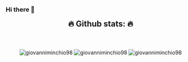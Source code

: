 ### Hi there 👋

<!--
**giovanniminchio98/giovanniminchio98** is a ✨ _special_ ✨ repository because its `README.md` (this file) appears on your GitHub profile.

Here are some ideas to get you started:

- 🔭 I’m currently working on ...
- 🌱 I’m currently learning ...
- 👯 I’m looking to collaborate on ...
- 🤔 I’m looking for help with ...
- 💬 Ask me about ...
- 📫 How to reach me: ...
- 😄 Pronouns: ...
- ⚡ Fun fact: ...
-->


<div align="center">
<h2 align="center" style="margin: 5px 10px;">🔥 Github stats: 🔥</h2>
<br/>

<br/>
<br/>
<img src="https://github-readme-stats.vercel.app/api?username=giovanniminchio98&show_icons=true&theme=slateorange&hide_border=true&locale=en" alt="giovanniminchio98"/>
<img src="https://github-readme-streak-stats.herokuapp.com?user=giovanniminchio98&theme=slateorange&hide_border=true&date_format=M%20j%5B%2C%20Y%5D" alt="giovanniminchio98"/>
<img src="https://activity-graph.herokuapp.com/graph?username=giovanniminchio98&bg_color=35393E&color=FBA628&line=FBA628&point=FFFFFF&area_color=FBA628&hide_border=true&area=true)](https://github.com/piero24" alt="giovanniminchio98"/>
</div>
